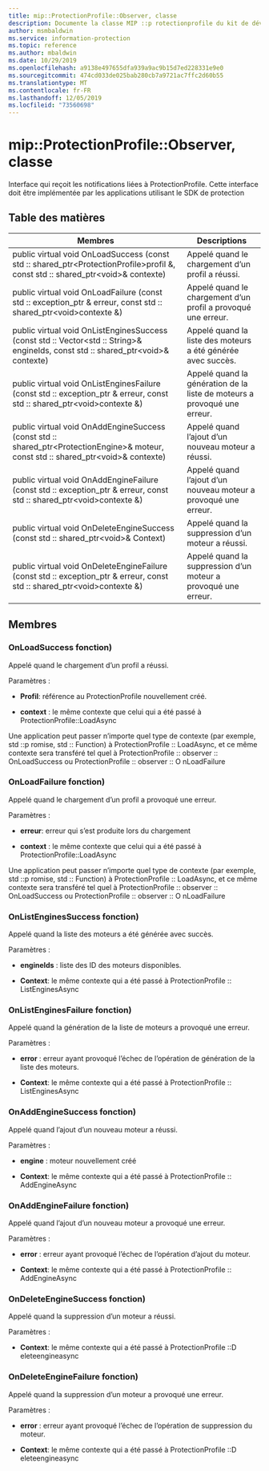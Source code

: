 ```yaml
---
title: mip::ProtectionProfile::Observer, classe
description: Documente la classe MIP ::p rotectionprofile du kit de développement logiciel (SDK) Microsoft Information Protection (MIP).
author: msmbaldwin
ms.service: information-protection
ms.topic: reference
ms.author: mbaldwin
ms.date: 10/29/2019
ms.openlocfilehash: a9138e497655dfa939a9ac9b15d7ed228331e9e0
ms.sourcegitcommit: 474cd033de025bab280cb7a9721ac7ffc2d60b55
ms.translationtype: MT
ms.contentlocale: fr-FR
ms.lasthandoff: 12/05/2019
ms.locfileid: "73560698"
---
```

# <a name="class-mipprotectionprofileobserver"></a>mip::ProtectionProfile::Observer, classe 
Interface qui reçoit les notifications liées à ProtectionProfile.
Cette interface doit être implémentée par les applications utilisant le SDK de protection
  
## <a name="summary"></a>Table des matières
 Membres                        | Descriptions                                
--------------------------------|---------------------------------------------
public virtual void OnLoadSuccess (const std :: shared_ptr\<ProtectionProfile\>profil &, const std :: shared_ptr\<void\>& contexte)  |  Appelé quand le chargement d’un profil a réussi.
public virtual void OnLoadFailure (const std :: exception_ptr & erreur, const std :: shared_ptr\<void\>contexte &)  |  Appelé quand le chargement d’un profil a provoqué une erreur.
public virtual void OnListEnginesSuccess (const std :: Vector\<std :: String\>& engineIds, const std :: shared_ptr\<void\>& contexte)  |  Appelé quand la liste des moteurs a été générée avec succès.
public virtual void OnListEnginesFailure (const std :: exception_ptr & erreur, const std :: shared_ptr\<void\>contexte &)  |  Appelé quand la génération de la liste de moteurs a provoqué une erreur.
public virtual void OnAddEngineSuccess (const std :: shared_ptr\<ProtectionEngine\>& moteur, const std :: shared_ptr\<void\>& contexte)  |  Appelé quand l’ajout d’un nouveau moteur a réussi.
public virtual void OnAddEngineFailure (const std :: exception_ptr & erreur, const std :: shared_ptr\<void\>contexte &)  |  Appelé quand l’ajout d’un nouveau moteur a provoqué une erreur.
public virtual void OnDeleteEngineSuccess (const std :: shared_ptr\<void\>& Context)  |  Appelé quand la suppression d’un moteur a réussi.
public virtual void OnDeleteEngineFailure (const std :: exception_ptr & erreur, const std :: shared_ptr\<void\>contexte &)  |  Appelé quand la suppression d’un moteur a provoqué une erreur.
  
## <a name="members"></a>Membres
  
### <a name="onloadsuccess-function"></a>OnLoadSuccess fonction)
Appelé quand le chargement d’un profil a réussi.

Paramètres :  
* **Profil**: référence au ProtectionProfile nouvellement créé.


* **context** : le même contexte que celui qui a été passé à ProtectionProfile::LoadAsync


Une application peut passer n’importe quel type de contexte (par exemple, std ::p romise, std :: Function) à ProtectionProfile :: LoadAsync, et ce même contexte sera transféré tel quel à ProtectionProfile :: observer :: OnLoadSuccess ou ProtectionProfile :: observer :: O nLoadFailure
  
### <a name="onloadfailure-function"></a>OnLoadFailure fonction)
Appelé quand le chargement d’un profil a provoqué une erreur.

Paramètres :  
* **erreur**: erreur qui s’est produite lors du chargement 


* **context** : le même contexte que celui qui a été passé à ProtectionProfile::LoadAsync


Une application peut passer n’importe quel type de contexte (par exemple, std ::p romise, std :: Function) à ProtectionProfile :: LoadAsync, et ce même contexte sera transféré tel quel à ProtectionProfile :: observer :: OnLoadSuccess ou ProtectionProfile :: observer :: O nLoadFailure
  
### <a name="onlistenginessuccess-function"></a>OnListEnginesSuccess fonction)
Appelé quand la liste des moteurs a été générée avec succès.

Paramètres :  
* **engineIds** : liste des ID des moteurs disponibles. 


* **Context**: le même contexte qui a été passé à ProtectionProfile :: ListEnginesAsync


  
### <a name="onlistenginesfailure-function"></a>OnListEnginesFailure fonction)
Appelé quand la génération de la liste de moteurs a provoqué une erreur.

Paramètres :  
* **error** : erreur ayant provoqué l’échec de l’opération de génération de la liste des moteurs. 


* **Context**: le même contexte qui a été passé à ProtectionProfile :: ListEnginesAsync


  
### <a name="onaddenginesuccess-function"></a>OnAddEngineSuccess fonction)
Appelé quand l’ajout d’un nouveau moteur a réussi.

Paramètres :  
* **engine** : moteur nouvellement créé 


* **Context**: le même contexte qui a été passé à ProtectionProfile :: AddEngineAsync


  
### <a name="onaddenginefailure-function"></a>OnAddEngineFailure fonction)
Appelé quand l’ajout d’un nouveau moteur a provoqué une erreur.

Paramètres :  
* **error** : erreur ayant provoqué l’échec de l’opération d’ajout du moteur. 


* **Context**: le même contexte qui a été passé à ProtectionProfile :: AddEngineAsync


  
### <a name="ondeleteenginesuccess-function"></a>OnDeleteEngineSuccess fonction)
Appelé quand la suppression d’un moteur a réussi.

Paramètres :  
* **Context**: le même contexte qui a été passé à ProtectionProfile ::D eleteengineasync


  
### <a name="ondeleteenginefailure-function"></a>OnDeleteEngineFailure fonction)
Appelé quand la suppression d’un moteur a provoqué une erreur.

Paramètres :  
* **error** : erreur ayant provoqué l’échec de l’opération de suppression du moteur. 


* **Context**: le même contexte qui a été passé à ProtectionProfile ::D eleteengineasync

